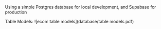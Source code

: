 Using a simple Postgres database for local development, and Supabase for production

Table Models:
![ecom table models](database/table models.pdf)